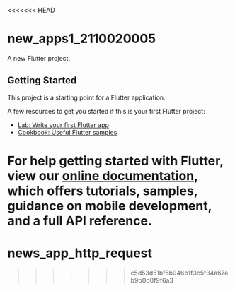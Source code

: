 <<<<<<< HEAD
# new_apps1_2110020005

A new Flutter project.

## Getting Started

This project is a starting point for a Flutter application.

A few resources to get you started if this is your first Flutter project:

- [Lab: Write your first Flutter app](https://flutter.dev/docs/get-started/codelab)
- [Cookbook: Useful Flutter samples](https://flutter.dev/docs/cookbook)

For help getting started with Flutter, view our
[online documentation](https://flutter.dev/docs), which offers tutorials,
samples, guidance on mobile development, and a full API reference.
=======
# news_app_http_request
>>>>>>> c5d53d51bf5b946b1f3c5f34a67ab9b0d0f9f6a3
